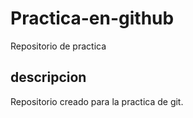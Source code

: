 # Practica-en-github
Repositorio de practica

## descripcion
Repositorio creado para la practica de git.
